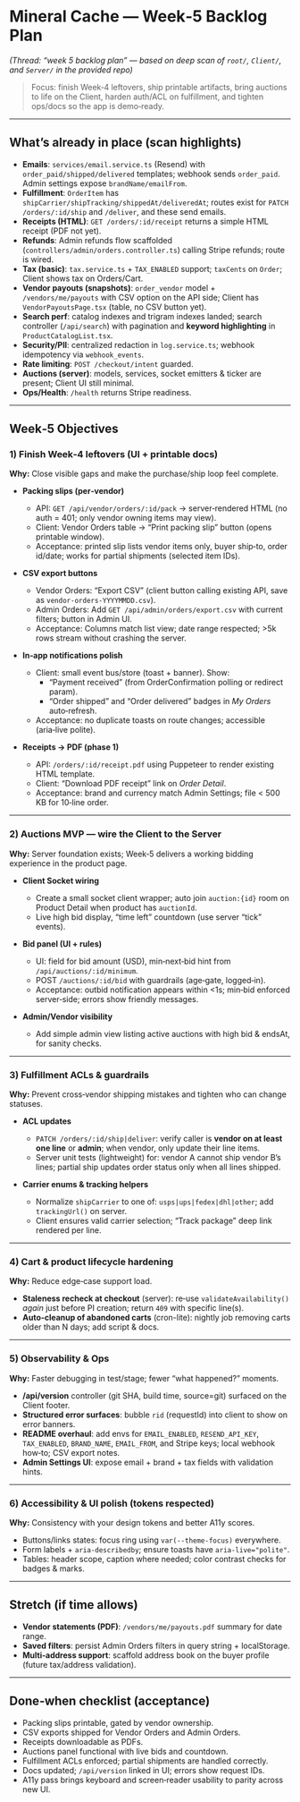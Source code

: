# Mineral Cache — Week‑5 Backlog Plan
*(Thread: “week 5 backlog plan” — based on deep scan of `root/`, `Client/`, and `Server/` in the provided repo)*

> Focus: finish Week‑4 leftovers, ship printable artifacts, bring auctions to life on the Client, harden auth/ACL on fulfillment, and tighten ops/docs so the app is demo‑ready.

---

## What’s already in place (scan highlights)
- **Emails**: `services/email.service.ts` (Resend) with `order_paid/shipped/delivered` templates; webhook sends `order_paid`. Admin settings expose `brandName/emailFrom`.
- **Fulfillment**: `OrderItem` has `shipCarrier/shipTracking/shippedAt/deliveredAt`; routes exist for `PATCH /orders/:id/ship` and `/deliver`, and these send emails.
- **Receipts (HTML)**: `GET /orders/:id/receipt` returns a simple HTML receipt (PDF not yet).
- **Refunds**: Admin refunds flow scaffolded (`controllers/admin/orders.controller.ts`) calling Stripe refunds; route is wired.
- **Tax (basic)**: `tax.service.ts` + `TAX_ENABLED` support; `taxCents` on `Order`; Client shows tax on Orders/Cart.
- **Vendor payouts (snapshots)**: `order_vendor` model + `/vendors/me/payouts` with CSV option on the API side; Client has `VendorPayoutsPage.tsx` (table, no CSV button yet).
- **Search perf**: catalog indexes and trigram indexes landed; search controller (`/api/search`) with pagination and **keyword highlighting** in `ProductCatalogList.tsx`.
- **Security/PII**: centralized redaction in `log.service.ts`; webhook idempotency via `webhook_events`.
- **Rate limiting**: `POST /checkout/intent` guarded.
- **Auctions (server)**: models, services, socket emitters & ticker are present; Client UI still minimal.
- **Ops/Health**: `/health` returns Stripe readiness.

---

## Week‑5 Objectives

### 1) Finish Week‑4 leftovers (UI + printable docs)
**Why:** Close visible gaps and make the purchase/ship loop feel complete.

- **Packing slips (per‑vendor)**
    - API: `GET /api/vendor/orders/:id/pack` → server‑rendered HTML (no auth = 401; only vendor owning items may view).
    - Client: Vendor Orders table → “Print packing slip” button (opens printable window).
    - Acceptance: printed slip lists vendor items only, buyer ship‑to, order id/date; works for partial shipments (selected item IDs).

- **CSV export buttons**
    - Vendor Orders: “Export CSV” (client button calling existing API, save as `vendor-orders-YYYYMMDD.csv`).
    - Admin Orders: Add `GET /api/admin/orders/export.csv` with current filters; button in Admin UI.
    - Acceptance: Columns match list view; date range respected; >5k rows stream without crashing the server.

- **In‑app notifications polish**
    - Client: small event bus/store (toast + banner). Show:
        - “Payment received” (from OrderConfirmation polling or redirect param).
        - “Order shipped” and “Order delivered” badges in *My Orders* auto‑refresh.
    - Acceptance: no duplicate toasts on route changes; accessible (aria‑live polite).

- **Receipts → PDF (phase 1)**
    - API: `/orders/:id/receipt.pdf` using Puppeteer to render existing HTML template.
    - Client: “Download PDF receipt” link on *Order Detail*.
    - Acceptance: brand and currency match Admin Settings; file < 500 KB for 10‑line order.

---

### 2) Auctions MVP — wire the Client to the Server
**Why:** Server foundation exists; Week‑5 delivers a working bidding experience in the product page.

- **Client Socket wiring**
    - Create a small socket client wrapper; auto join `auction:{id}` room on Product Detail when product has `auctionId`.
    - Live high bid display, “time left” countdown (use server “tick” events).

- **Bid panel (UI + rules)**
    - UI: field for bid amount (USD), min‑next‑bid hint from `/api/auctions/:id/minimum`.
    - POST `/auctions/:id/bid` with guardrails (age‑gate, logged‑in).
    - Acceptance: outbid notification appears within <1s; min‑bid enforced server‑side; errors show friendly messages.

- **Admin/Vendor visibility**
    - Add simple admin view listing active auctions with high bid & endsAt, for sanity checks.

---

### 3) Fulfillment ACLs & guardrails
**Why:** Prevent cross‑vendor shipping mistakes and tighten who can change statuses.

- **ACL updates**
    - `PATCH /orders/:id/ship|deliver`: verify caller is **vendor on at least one line** or **admin**; when vendor, only update their line items.
    - Server unit tests (lightweight) for: vendor A cannot ship vendor B’s lines; partial ship updates order status only when all lines shipped.

- **Carrier enums & tracking helpers**
    - Normalize `shipCarrier` to one of: `usps|ups|fedex|dhl|other`; add `trackingUrl()` on server.
    - Client ensures valid carrier selection; “Track package” deep link rendered per line.

---

### 4) Cart & product lifecycle hardening
**Why:** Reduce edge‑case support load.

- **Staleness recheck at checkout** (server): re‑use `validateAvailability()` *again* just before PI creation; return `409` with specific line(s).
- **Auto‑cleanup of abandoned carts** (cron-lite): nightly job removing carts older than N days; add script & docs.

---

### 5) Observability & Ops
**Why:** Faster debugging in test/stage; fewer “what happened?” moments.

- **/api/version** controller (git SHA, build time, source=git) surfaced on the Client footer.
- **Structured error surfaces**: bubble `rid` (requestId) into client to show on error banners.
- **README overhaul**: add envs for `EMAIL_ENABLED`, `RESEND_API_KEY`, `TAX_ENABLED`, `BRAND_NAME`, `EMAIL_FROM`, and Stripe keys; local webhook how‑to; CSV export notes.
- **Admin Settings UI**: expose email + brand + tax fields with validation hints.

---

### 6) Accessibility & UI polish (tokens respected)
**Why:** Consistency with your design tokens and better A11y scores.

- Buttons/links states: focus ring using `var(--theme-focus)` everywhere.
- Form labels + `aria-describedby`; ensure toasts have `aria-live="polite"`.
- Tables: header scope, caption where needed; color contrast checks for badges & marks.

---

## Stretch (if time allows)
- **Vendor statements (PDF)**: `/vendors/me/payouts.pdf` summary for date range.
- **Saved filters**: persist Admin Orders filters in query string + localStorage.
- **Multi‑address support**: scaffold address book on the buyer profile (future tax/address validation).

---

## Done‑when checklist (acceptance)
- Packing slips printable, gated by vendor ownership.
- CSV exports shipped for Vendor Orders and Admin Orders.
- Receipts downloadable as PDFs.
- Auctions panel functional with live bids and countdown.
- Fulfillment ACLs enforced; partial shipments are handled correctly.
- Docs updated; `/api/version` linked in UI; errors show request IDs.
- A11y pass brings keyboard and screen‑reader usability to parity across new UI.

